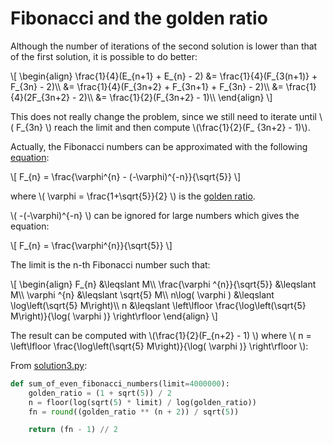 # Fibonacci and the golden ratio

Although the number of iterations of the second solution is lower than that of
the first solution, it is possible to do better:

\\[ \begin{align} \frac{1}{4}(E_{n+1} + E_{n} - 2) &= \frac{1}{4}(F_{3(n+1)} + F_{3n} - 2)\\\\ &= \frac{1}{4}(F_{3n+2} + F_{3n+1} + F_{3n} - 2)\\\\ &= \frac{1}{4}(2F_{3n+2} - 2)\\\\ &= \frac{1}{2}(F_{3n+2} - 1)\\\\ \end{align} \\]

This does not really change the problem, since we still need to iterate until
\\( F_{3n} \\) reach the limit and then compute \\(\frac{1}{2}(F_
{3n+2} - 1)\\).

Actually, the Fibonacci numbers can be approximated with the following
[equation](https://en.wikipedia.org/wiki/Fibonacci_number#Closed-form_expression):

\\[ F_{n} = \frac{\varphi^{n} - (-\varphi)^{-n}}{\sqrt{5}} \\]

where \\( \varphi = \frac{1+\sqrt{5}}{2} \\) is the
[golden ratio](https://en.wikipedia.org/wiki/Golden_ratio).

\\( -(-\varphi)^{-n} \\) can be ignored for large numbers which gives the
equation:

\\[ F_{n} = \frac{\varphi^{n}}{\sqrt{5}} \\]

The limit is the n-th Fibonacci number such that:

\\[ \begin{align} F_{n} &\leqslant M\\\\ \frac{\varphi ^{n}}{\sqrt{5}} &\leqslant M\\\\ \varphi ^{n} &\leqslant \sqrt{5} M\\\\ n\log( \varphi ) &\leqslant \log\left(\sqrt{5} M\right)\\\\ n &\leqslant \left\lfloor \frac{\log\left(\sqrt{5} M\right)}{\log( \varphi )} \right\rfloor \end{align} \\]

The result can be computed with \\(\frac{1}{2}(F_{n+2} - 1) \\) where \\( n =
\left\lfloor \frac{\log\left(\sqrt{5} M\right)}{\log( \varphi )} \right\rfloor
\\):

From [solution3.py](https://github.com/TurtleSmoke/Project-Euler/blob/main/problems/problem_0002/solution3.py):

```python
def sum_of_even_fibonacci_numbers(limit=4000000):
    golden_ratio = (1 + sqrt(5)) / 2
    n = floor(log(sqrt(5) * limit) / log(golden_ratio))
    fn = round((golden_ratio ** (n + 2)) / sqrt(5))

    return (fn - 1) // 2
```
